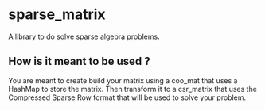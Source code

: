 # sparse_matrix
A library to do solve sparse algebra problems.

## How is it meant to be used ?

You are meant to create build your matrix using a coo_mat that uses a HashMap to store the matrix. Then transform it to a csr_matrix that uses the Compressed Sparse Row format that will be used to solve your problem.
